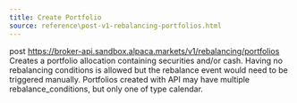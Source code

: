 ```yaml
---
title: Create Portfolio
source: reference\post-v1-rebalancing-portfolios.html
---
```


post https://broker-api.sandbox.alpaca.markets/v1/rebalancing/portfolios
Creates a portfolio allocation containing securities and/or cash. Having no rebalancing conditions is allowed but the rebalance event would need to be triggered manually. Portfolios created with API may have multiple rebalance_conditions, but only one of type calendar.
